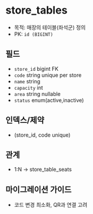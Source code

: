# store_tables

- 목적: 매장의 테이블(좌석군) 정의
- PK: `id (BIGINT)`

## 필드
- `store_id` bigint FK
- `code` string unique per store
- `name` string
- `capacity` int
- `area` string nullable
- `status` enum(active,inactive)

## 인덱스/제약
- (store_id, code unique)

## 관계
- 1:N → store_table_seats

## 마이그레이션 가이드
- 코드 변경 최소화, QR과 연결 고려

